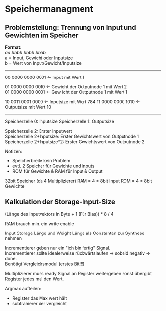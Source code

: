 # Speichermanagment

## Problemstellung: Trennung von Input und Gewichten im Speicher

**Format:**  
_aa bbbb bbbb bbbb_  
a = Input, Gewicht oder Inputsize  
b = Wert von Input/Gewicht/Inputsize  

---

00 0000 0000 0001 <- Input mit Wert 1  

01 0000 0000 0010 <- Gewicht der Outputnode 1 mit Wert 2  
01 0000 0000 0001 <- Gew icht der Outputnode 1 mit Wert 1  

10 0011 0001 0000 <- Inputsize mit Wert 784
11 0000 0000 1010 <- Outputsize mit Wert 10

---

Speicherzelle 0: Inputsize
Speicherzelle 1: Outputsize

Speicherzelle 2: Erster Inputwert  
Speicherzelle 2+Inputsize: Erster Gewichtswert von Outputnode 1  
Speicherzelle 2+Inputsize*2: Erster Gewichtswert von Outputnode 2  



Notizen:
- Speicherbreite kein Problem
- evtl. 2 Speicher für Gewichte und Inputs
- ROM für Gewichte & RAM für Input & Output


32bit Speicher (da 4 Multiplizierer)
RAM = 4 * 8bit Input
ROM = 4 * 8bit Gewichte

## Kalkulation der Storage-Input-Size

(Länge des Inputvektors in Byte + 1 (Für Bias)) * 8 / 4

RAM brauch min. ein write enable

Input Storage Länge und Weight Länge als Constanten zur Synthese nehmen

Incrementierer geben nur ein "ich bin fertig" Signal.  
Incrementierer sollte idealerweise rückwärtslaufen -> sobald negativ -> done.  
Benötigt Vergleichsmodul (erstes Bit!!!)

Multiplizierer muss ready Signal an Register weitergeben sonst übergibt Register jedes mal den Wert.

Argmax aufteilen:
- Register das Max wert hält
- subtrahierer der vergleicht
